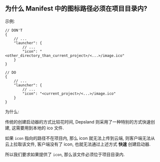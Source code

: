 ## 为什么 Manifest 中的图标路径必须在项目目录内?

示例:

```json5
// DON'T
{
    // ...
    "launcher": {
        // ...
        "icon": "<other_directory_than_current_project>/<...>/image.ico"
    }
}

// DO
{
    // ...
    "launcher": {
        // ...
        "icon": "<current_project>/<...>/image.ico"
    }
}
```

为什么: 

传统的创建启动器的方式比较花时间, Depsland 则采用了一种特别的方式快速创建, 这需要用到本地的 ico 文件.

如果 `icon` 指向的路径不在项目内, 那么 icon 就无法上传到云端, 则客户端无法从云上拉取该文件, 客户端没有了 icon, 也就无法通过上述方式 **快速** 创建启动器.

所以我们要求如果提供了 `icon`, 那么该文件必须位于项目目录内.

